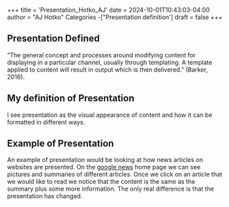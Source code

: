 +++
title = 'Presentation_Hotko_AJ'
date = 2024-10-01T10:43:03-04:00
author = "AJ Hotko"
Categories -["Presentation definition']
draft = false
+++
## Presentation Defined 
“The general concept and processes around modifying content for displaying in a particular channel, usually through templating. A template applied to content will result in output which is then delivered.” (Barker, 2016). 
## My definition of Presentation 
I see presentation as the visual appearance of content and how it can be formatted in different ways. 
## Example of Presentation 
An example of presentation would be looking at how news articles on websites are presented. On the [google news](https://news.google.com/home?hl=en-US&gl=US&ceid=US:en) home page we can see pictures and summaries of different articles. Once we click on an article that we would like to read we notice that the content is the same as the summary plus some more information. The only real difference is that the presentation has changed.